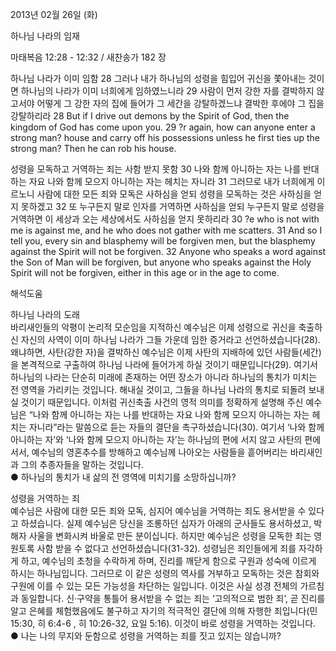 2013년 02월 26일 (화)

하나님 나라의 임재



마태복음 12:28 - 12:32 / 새찬송가 182 장


하나님 나라가 이미 임함
28 그러나 내가 하나님의 성령을 힘입어 귀신을 쫓아내는 것이면 하나님의 나라가 이미 너희에게 임하였느니라 29 사람이 먼저 강한 자를 결박하지 않고서야 어떻게 그 강한 자의 집에 들어가 그 세간을 강탈하겠느냐 결박한 후에야 그 집을 강탈하리라
28 But if I drive out demons by the Spirit of God, then the kingdom of God has come upon you. 29 ?r again, how can anyone enter a strong man? house and carry off his possessions unless he first ties up the strong man? Then he can rob his house.   

성령을 모독하고 거역하는 죄는 사함 받지 못함
30 나와 함께 아니하는 자는 나를 반대하는 자요 나와 함께 모으지 아니하는 자는 헤치는 자니라 31 그러므로 내가 너희에게 이르노니 사람에 대한 모든 죄와 모독은 사하심을 얻되 성령을 모독하는 것은 사하심을 얻지 못하겠고 32 또 누구든지 말로 인자를 거역하면 사하심을 얻되 누구든지 말로 성령을 거역하면 이 세상과 오는 세상에서도 사하심을 얻지 못하리라
30 ?e who is not with me is against me, and he who does not gather with me scatters. 31 And so I tell you, every sin and blasphemy will be forgiven men, but the blasphemy against the Spirit will not be forgiven. 32 Anyone who speaks a word against the Son of Man will be forgiven, but anyone who speaks against the Holy Spirit will not be forgiven, either in this age or in the age to come.

해석도움





하나님 나라의 도래  
바리새인들의 악평이 논리적 모순임을 지적하신 예수님은 이제 성령으로 귀신을 축출하신 자신의 사역이 이미 하나님 나라가 그들 가운데 임한 증거라고 선언하셨습니다(28). 왜냐하면, 사탄(강한 자)을 결박하신 예수님은 이제 사탄의 지배하에 있던 사람들(세간)을 본격적으로 구출하여 하나님 나라에 들어가게 하실 것이기 때문입니다(29). 여기서 하나님의 나라는 단순히 미래에 존재하는 어떤 장소가 아니라 하나님의 통치가 미치는 전 영역을 가리키는 것입니다. 해내실 것이고, 그들을 하나님 나라의 통치로 되돌려 보내실 것이기 때문입니다. 이처럼 귀신축출 사건의 영적 의미를 정확하게 설명해 주신 예수님은 “나와 함께 아니하는 자는 나를 반대하는 자요 나와 함께 모으지 아니하는 자는 헤치는 자니라”라는 말씀으로 듣는 자들의 결단을 촉구하셨습니다(30). 여기서 ‘나와 함께 아니하는 자’와 ‘나와 함께 모으지 아니하는 자’는 하나님의 편에 서지 않고 사탄의 편에 서서, 예수님의 영혼추수를 방해하고 예수님께 나아오는 사람들을 흩어버리는 바리새인과 그의 추종자들을 말하는 것입니다.  
● 하나님의 통치가 내 삶의 전 영역에 미치기를 소망하십니까? 

성령을 거역하는 죄  
예수님은 사람에 대한 모든 죄와 모독, 심지어 예수님을 거역하는 죄도 용서받을 수 있다고 하셨습니다. 실제 예수님은 당신을 조롱하던 십자가 아래의 군사들도 용서하셨고, 박해자 사울을 변화시켜 바울로 만든 분이십니다. 하지만 예수님은 성령을 모독한 죄는 영원토록 사함 받을 수 없다고 선언하셨습니다(31-32). 성령님은 죄인들에게 죄를 자각하게 하고, 예수님의 초청을 수락하게 하며, 진리를 깨닫게 함으로 구원과 성숙에 이르게 하시는 하나님입니다. 그러므로 이 같은 성령의 역사를 거부하고 모독하는 것은 참회와 구원에 이를 수 있는 모든 가능성을 차단하는 일입니다. 이것은 사실 성경 전체의 가르침과 동일합니다. 신·구약을 통틀어 용서받을 수 없는 죄는 ‘고의적으로 범한 죄’, 곧 진리를 알고 은혜를 체험했음에도 불구하고 자기의 적극적인 결단에 의해 자행한 죄입니다(민 15:30, 히 6:4-6 , 히 10:26-32, 요일 5:16). 이것이 바로 성령을 거역하는 것입니다.  
● 나는 나의 무지와 둔함으로 성령을 거역하는 죄를 짓고 있지는 않습니까?